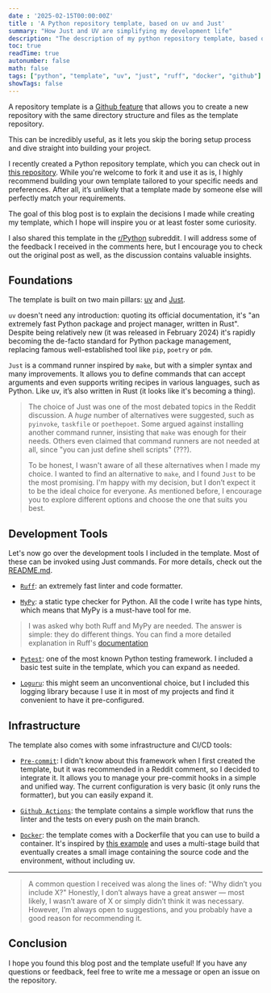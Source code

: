```yaml
---
date : '2025-02-15T00:00:00Z'
title : 'A Python repository template, based on uv and Just'
summary: "How Just and UV are simplifying my development life"
description: "The description of my python repository template, based on UV and Just"
toc: true
readTime: true
autonumber: false
math: false
tags: ["python", "template", "uv", "just", "ruff", "docker", "github"]
showTags: false
---
```


A repository template is a [Github feature](https://docs.github.com/en/repositories/creating-and-managing-repositories/creating-a-repository-from-a-template)
that allows you to create a new repository with the same directory structure and files as the template repository.

This can be incredibly useful, as it lets you skip the boring setup process and dive straight into building your project.

I recently created a Python repository template, which you can check out in [this repository](https://github.com/GiovanniGiacometti/python-repo-template).
While you're welcome to fork it and use it as is,
I highly recommend building your own template tailored to your specific needs and preferences. 
After all, it’s unlikely that a template made by someone else will perfectly match your requirements.

The goal of this blog post is to explain the decisions I made while creating my template, which I hope will inspire you or at least foster some curiosity.

I also shared this template in the [r/Python](https://www.reddit.com/r/Python/comments/1ime8ja/a_modern_python_repository_template_with_uv_and/) 
subreddit. I will address some of the feedback I received in the comments here, 
but I encourage you to check out the original post as well, as the discussion contains valuable insights.

## Foundations

The template is built on two main pillars: [uv](https://docs.astral.sh/uv/) and [Just](https://github.com/casey/just).

`uv` doesn't need any introduction: quoting its official documentation, it's "an extremely fast Python package and 
project manager, written in Rust". Despite being relatively new (it was released in February 2024) it's rapidly becoming
the de-facto standard for Python package management, replacing famous well-established tool like `pip`, `poetry` or `pdm`. 

`Just` is a command runner inspired by `make`, but with a simpler syntax and many improvements. It allows you to define 
commands that can accept arguments and even supports writing recipes in various languages, such as Python. Like uv, it’s also written in Rust
 (it looks like it's becoming a thing).

>  The choice of Just was one of the most debated topics in the Reddit discussion. A *huge* number of alternatives were suggested, 
>  such as `pyinvoke`, `taskfile` or `poethepoet`. Some argued against installing another command runner, insisting that `make`
>  was enough for their needs. Others even claimed that command runners are not needed at all, since "you can just define
>  shell scripts" (???). 
>
>  To be honest, I wasn't aware of all these alternatives when I made my choice. I wanted to find an alternative to `make`,
>  and I found `Just` to be the most promising. I'm happy with my decision, but I don’t expect it to be the ideal choice for everyone.
>  As mentioned before, I encourage you to explore different options and choose the one that suits you best.


## Development Tools

Let's now go over the development tools I included in the template. Most of these can be invoked using Just commands. For more details, check out the [README.md](https://github.com/GiovanniGiacometti/python-repo-template/blob/main/README.md).

- [`Ruff`](https://docs.astral.sh/ruff/): an extremely fast linter and code formatter.

- [`MyPy`](https://mypy.readthedocs.io/en/stable/): a static type checker for Python. All the code I write has type hints, which means that MyPy is a must-have tool for me.

> I was asked why both Ruff and MyPy are needed. The answer is simple: they do different things. You can find a more detailed explanation in Ruff's [documentation](https://docs.astral.sh/ruff/faq/#how-does-ruff-compare-to-mypy-or-pyright-or-pyre)

- [`Pytest`](https://docs.pytest.org/en/7.0.1/): one of the most known Python testing framework. I included a basic test suite in the template, which you can expand as needed.

- [`Loguru`](https://black.vercel.app/): this might seem an unconventional choice, but I included this logging library because I use it in most of my projects and find it convenient to have it pre-configured.

## Infrastructure

The template also comes with some infrastructure and CI/CD tools:

- [`Pre-commit`](https://pre-commit.com/): I didn't know about this framework when I first created the template, but it was recommended in a Reddit comment, so I decided to integrate it. It allows you to manage your pre-commit hooks in a simple and unified way. The current configuration is very basic (it only runs the formatter), but you can easily expand it.

- [`Github Actions`](https://github.com/GiovanniGiacometti/python-repo-template/blob/main/.github/workflows/main-lint-test.yaml): the template contains a simple workflow that runs the linter and the tests on every push on the main branch. 

- [`Docker`](https://www.docker.com/): the template comes with a Dockerfile that you can use to build a container. It's inspired by [this example](https://github.com/astral-sh/uv-docker-example/blob/main/multistage.Dockerfile) and uses a multi-stage build that eventually creates a small image containing the source code and the environment, without including uv.

---

> A common question I received was along the lines of: "Why didn’t you include X?" Honestly, I don’t always have a great answer — most likely, I wasn’t aware of X or simply didn’t think it was necessary. However, I’m always open to suggestions, and you probably have a good reason for recommending it.

## Conclusion

I hope you found this blog post and the template useful! If you have any questions or feedback, feel free to write me a message or open an issue on the repository.


